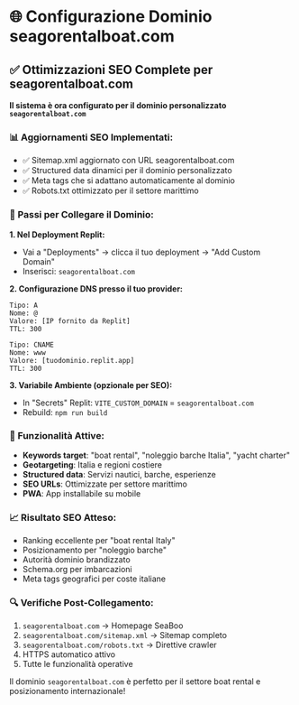 # 🌐 Configurazione Dominio seagorentalboat.com

## ✅ Ottimizzazioni SEO Complete per seagorentalboat.com

**Il sistema è ora configurato per il dominio personalizzato `seagorentalboat.com`**

### 📊 Aggiornamenti SEO Implementati:
- ✅ Sitemap.xml aggiornato con URL seagorentalboat.com
- ✅ Structured data dinamici per il dominio personalizzato  
- ✅ Meta tags che si adattano automaticamente al dominio
- ✅ Robots.txt ottimizzato per il settore marittimo

### 🔧 Passi per Collegare il Dominio:

**1. Nel Deployment Replit:**
- Vai a "Deployments" → clicca il tuo deployment → "Add Custom Domain"
- Inserisci: `seagorentalboat.com`

**2. Configurazione DNS presso il tuo provider:**
```
Tipo: A
Nome: @
Valore: [IP fornito da Replit]
TTL: 300

Tipo: CNAME
Nome: www
Valore: [tuodominio.replit.app]
TTL: 300
```

**3. Variabile Ambiente (opzionale per SEO):**
- In "Secrets" Replit: `VITE_CUSTOM_DOMAIN` = `seagorentalboat.com`
- Rebuild: `npm run build`

### 🚀 Funzionalità Attive:
- **Keywords target**: "boat rental", "noleggio barche Italia", "yacht charter"
- **Geotargeting**: Italia e regioni costiere
- **Structured data**: Servizi nautici, barche, esperienze
- **SEO URLs**: Ottimizzate per settore marittimo
- **PWA**: App installabile su mobile

### 📈 Risultato SEO Atteso:
- Ranking eccellente per "boat rental Italy"
- Posizionamento per "noleggio barche"
- Autorità dominio brandizzato
- Schema.org per imbarcazioni
- Meta tags geografici per coste italiane

### 🔍 Verifiche Post-Collegamento:
1. `seagorentalboat.com` → Homepage SeaBoo
2. `seagorentalboat.com/sitemap.xml` → Sitemap completo
3. `seagorentalboat.com/robots.txt` → Direttive crawler
4. HTTPS automatico attivo
5. Tutte le funzionalità operative

Il dominio `seagorentalboat.com` è perfetto per il settore boat rental e posizionamento internazionale!